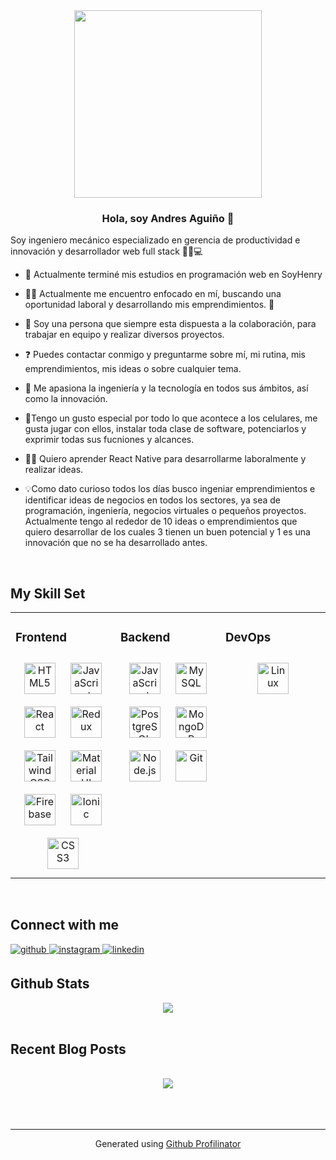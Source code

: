 <div align="center">
<img src="https://res.cloudinary.com/dvr9giaia/image/upload/v1693408026/PostWorks/text_wykxza.gif" align="center" height="" width="300" />
</div>  
  

### <div align="center">Hola, soy Andres Aguiño 👋
Soy  ingeniero mecánico especializado en gerencia de productividad e innovación y desarrollador web full stack 👨‍💻💻</div>  
  

- 🌱 Actualmente terminé mis estudios en programación web en SoyHenry  
  

- 🙋‍♂️ Actualmente me encuentro enfocado en mí, buscando una oportunidad laboral y desarrollando mis emprendimientos. 🙂  
  

- 🤝 Soy una persona que siempre esta dispuesta a la colaboración, para trabajar en equipo y realizar diversos proyectos.  
  

- ❓ Puedes contactar conmigo y preguntarme sobre mí, mi rutina, mis emprendimientos, mis ideas o sobre cualquier tema.  
  

- 📱 Me apasiona la ingeniería y la tecnología en todos sus ámbitos, así como la innovación.  
  

- 📱Tengo un gusto especial por todo lo que acontece a los celulares, me gusta jugar con ellos, instalar toda clase de software, potenciarlos y exprimir todas sus fucniones y alcances.  
  

- 📲🤳 Quiero aprender React Native para desarrollarme laboralmente y realizar ideas.   
  

- 💡Como dato curioso todos los días busco ingeniar emprendimientos e identificar ideas de negocios en todos los sectores, ya sea de programación, ingeniería, negocios virtuales o pequeños proyectos. Actualmente tengo al rededor de 10 ideas o emprendimientos que quiero desarrollar de los cuales 3 tienen un buen potencial y 1 es una innovación que no se ha desarrollado antes.  
  

<br/>  


## My Skill Set  
<table><tr><td valign="top" width="33%">



### Frontend  
<div align="center">  
<a href="https://en.wikipedia.org/wiki/HTML5" target="_blank"><img style="margin: 10px" src="https://profilinator.rishav.dev/skills-assets/html5-original-wordmark.svg" alt="HTML5" height="50" /></a>  
<a href="https://www.javascript.com/" target="_blank"><img style="margin: 10px" src="https://profilinator.rishav.dev/skills-assets/javascript-original.svg" alt="JavaScript" height="50" /></a>  
<a href="https://reactjs.org/" target="_blank"><img style="margin: 10px" src="https://profilinator.rishav.dev/skills-assets/react-original-wordmark.svg" alt="React" height="50" /></a>  
<a href="https://redux.js.org/" target="_blank"><img style="margin: 10px" src="https://profilinator.rishav.dev/skills-assets/redux-original.svg" alt="Redux" height="50" /></a>  
<a href="https://www.tailwindcss.com/" target="_blank"><img style="margin: 10px" src="https://profilinator.rishav.dev/skills-assets/tailwindcss.svg" alt="Tailwind CSS" height="50" /></a>  
<a href="https://mui.com/" target="_blank"><img style="margin: 10px" src="https://profilinator.rishav.dev/skills-assets/mui.png" alt="Material UI" height="50" /></a>  
<a href="https://firebase.google.com/" target="_blank"><img style="margin: 10px" src="https://profilinator.rishav.dev/skills-assets/firebase.png" alt="Firebase" height="50" /></a>  
<a href="https://www.ionicframework.com/" target="_blank"><img style="margin: 10px" src="https://profilinator.rishav.dev/skills-assets/ionic.svg" alt="Ionic" height="50" /></a>  
<a href="https://www.w3schools.com/css/" target="_blank"><img style="margin: 10px" src="https://profilinator.rishav.dev/skills-assets/css3-original-wordmark.svg" alt="CSS3" height="50" /></a>  
</div>

</td><td valign="top" width="33%">



### Backend  
<div align="center">  
<a href="https://www.javascript.com/" target="_blank"><img style="margin: 10px" src="https://profilinator.rishav.dev/skills-assets/javascript-original.svg" alt="JavaScript" height="50" /></a>  
<a href="https://www.mysql.com/" target="_blank"><img style="margin: 10px" src="https://profilinator.rishav.dev/skills-assets/mysql-original-wordmark.svg" alt="MySQL" height="50" /></a>  
<a href="https://www.postgresql.org/" target="_blank"><img style="margin: 10px" src="https://profilinator.rishav.dev/skills-assets/postgresql-original-wordmark.svg" alt="PostgreSQL" height="50" /></a>  
<a href="https://www.mongodb.com/" target="_blank"><img style="margin: 10px" src="https://profilinator.rishav.dev/skills-assets/mongodb-original-wordmark.svg" alt="MongoDB" height="50" /></a>  
<a href="https://nodejs.org/" target="_blank"><img style="margin: 10px" src="https://profilinator.rishav.dev/skills-assets/nodejs-original-wordmark.svg" alt="Node.js" height="50" /></a>  
<a href="https://github.com/" target="_blank"><img style="margin: 10px" src="https://profilinator.rishav.dev/skills-assets/git-scm-icon.svg" alt="Git" height="50" /></a>  
</div>

</td><td valign="top" width="33%">



### DevOps  
<div align="center">  
<a href="https://www.linux.org/" target="_blank"><img style="margin: 10px" src="https://profilinator.rishav.dev/skills-assets/linux-original.svg" alt="Linux" height="50" /></a>  
</div>

</td></tr></table>  

<br/>  


## Connect with me  
<a href="https://github.com/HAndresAguino" target="_blank">
<img src=https://img.shields.io/badge/github-%2324292e.svg?&style=for-the-badge&logo=github&logoColor=white alt=github style="margin-bottom: 5px;" />
</a>
<a href="https://instagram.com/andres.aguino" target="_blank">
<img src=https://img.shields.io/badge/instagram-%23000000.svg?&style=for-the-badge&logo=instagram&logoColor=white alt=instagram style="margin-bottom: 5px;" />
</a>
<a href="https://linkedin.com/in/helman-andres-aguiño" target="_blank">
<img src=https://img.shields.io/badge/linkedin-%231E77B5.svg?&style=for-the-badge&logo=linkedin&logoColor=white alt=linkedin style="margin-bottom: 5px;" />
</a>  
  

<br/>  


## Github Stats  
<div align="center"><img src="https://github-readme-stats.vercel.app/api?username=HAndresAguino&show_icons=true&count_private=true&hide_border=true" align="center" /></div>  

<br/>  


## Recent Blog Posts  
  

<br/>  

<div align="center"><img src="https://rishavanand.github.io/static/images/spotify-readme-example.svg" /></div>  

<br/>  

  

<br/>  

<div align="center"></div>
<br />

----
<div align="center">Generated using <a href="https://profilinator.rishav.dev/" target="_blank">Github Profilinator</a></div>

